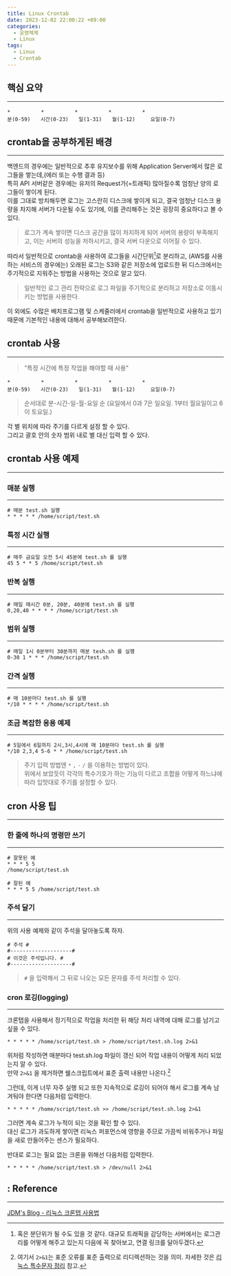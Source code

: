 ```yaml
---
title: Linux Crontab
date: 2023-12-02 22:00:22 +09:00
categories:
  - 운영체제
  - Linux
tags:
  - Linux
  - Crontab
---
```


## 핵심 요약
---
```
*　　　　　　*　　　　　　*　　　　　　*　　　　　　*
분(0-59)　　시간(0-23)　　일(1-31)　　월(1-12)　　　요일(0-7)
```


## crontab을 공부하게된 배경
---
백엔드의 경우에는 일반적으로 추후 유지보수를 위해 Application Server에서 많은 로그들을 쌓는데,(에러 또는 수행 결과 등)  
특히 API 서버같은 경우에는 유저의 Request가(=트래픽) 많아질수록 엄청난 양의 로그들이 쌓이게 된다.  
이를 그대로 방치해두면 로그는 고스란히 디스크에 쌓이게 되고, 결국 엄청난 디스크 용량을 차지해 서버가 다운될 수도 있기에, 이를 관리해주는 것은 굉장히 중요하다고 볼 수 있다.
> 로그가 계속 쌓이면 디스크 공간을 많이 차지하게 되어 서버의 용량이 부족해지고, 이는 서버의 성능을 저하시키고, 결국 서버 다운으로 이어질 수 있다.<br/>

따라서 일반적으로 crontab을 사용하여 로그들을 시간단위[^1]로 분리하고, (AWS를 사용하는 서비스의 경우에는) 오래된 로그는 S3와 같은 저장소에 업로드한 뒤 디스크에서는 주기적으로 지워주는 방법을 사용하는 것으로 알고 있다.
> 일반적인 로그 관리 전략으로 로그 파일을 주기적으로 분리하고 저장소로 이동시키는 방법을 사용한다.

[^1]: 혹은 분단위가 될 수도 있을 것 같다. 대규모 트래픽을 감당하는 서버에서는 로그관리를 어떻게 해주고 있는지 다음에 꼭 찾아보고, 연결 링크를 달아두겠다.

이 외에도 수많은 배치프로그램 및 스케줄러에서 crontab을 일반적으로 사용하고 있기 때문에 기본적인 내용에 대해서 공부해보려한다.


## crontab 사용
---
> "특정 시간에 특정 작업을 해야할 때 사용"

```
*　　　　　　*　　　　　　*　　　　　　*　　　　　　*
분(0-59)　　시간(0-23)　　일(1-31)　　월(1-12)　　　요일(0-7)
```
> 순서대로 분-시간-일-월-요일 순
> (요일에서 0과 7은 일요일. 1부터 월요일이고 6이 토요일.)

각 별 위치에 따라 주기를 다르게 설정 할 수 있다.  
그리고 괄호 안의 숫자 범위 내로 별 대신 입력 할 수 있다.


## crontab 사용 예제
---

### 매분 실행
---
```shell
# 매분 test.sh 실행
* * * * * /home/script/test.sh
```

### 특정 시간 실행
---
```shell
# 매주 금요일 오전 5시 45분에 test.sh 를 실행
45 5 * * 5 /home/script/test.sh
```

### 반복 실행
---
```shell
# 매일 매시간 0분, 20분, 40분에 test.sh 를 실행
0,20,40 * * * * /home/script/test.sh
```

### 범위 실행
---
```shell
# 매일 1시 0분부터 30분까지 매분 tesh.sh 를 실행
0-30 1 * * * /home/script/test.sh
```

### 간격 실행
---
```shell
# 매 10분마다 test.sh 를 실행
*/10 * * * * /home/script/test.sh
```

### 조금 복잡한 응용 예제
---
```shell
# 5일에서 6일까지 2시,3시,4시에 매 10분마다 test.sh 를 실행
*/10 2,3,4 5-6 * * /home/script/test.sh
```


> 주기 입력 방법엔 `*` `,` `-` `/` 을 이용하는 방법이 있다.<br/>
> 위에서 보았듯이 각각의 특수기호가 하는 기능이 다르고 조합을 어떻게 하느냐에 따라 입맛대로 주기를 설정할 수 있다.



## cron 사용 팁
---

### 한 줄에 하나의 명령만 쓰기
---
```shell
# 잘못된 예
* * * 5 5
/home/script/test.sh
```

```shell
# 잘된 예
* * * 5 5 /home/script/test.sh
```

### 주석 달기
---
위의 사용 예제와 같이 주석을 달아놓도록 하자.
```shell
# 주석 #
#--------------------#
# 이것은 주석입니다. #
#--------------------#
```
> `#` 을 입력해서 그 뒤로 나오는 모든 문자를 주석 처리할 수 있다.


### cron 로깅(logging)
---
크론탭을 사용해서 정기적으로 작업을 처리한 뒤 해당 처리 내역에 대해 로그를 남기고 싶을 수 있다.

```shell
* * * * * /home/script/test.sh > /home/script/test.sh.log 2>&1
```

위처럼 작성하면 매분마다 test.sh.log 파일이 갱신 되어 작업 내용이 어떻게 처리 되었는지 알 수 있다.  
만약 `2>&1` 을 제거하면 쉘스크립트에서 표준 출력 내용만 나온다.[^2]

[^2]: 여기서 `2>&1`는 표준 오류를 표준 출력으로 리디렉션하는 것을 의미. 자세한 것은 [리눅스 특수문자 정리](https://jdm.kr/blog/4) 참고.

그런데, 이게 너무 자주 실행 되고 또한 지속적으로 로깅이 되어야 해서 로그를 계속 남겨둬야 한다면 다음처럼 입력한다.
```shell
* * * * * /home/script/test.sh >> /home/script/test.sh.log 2>&1
```

그러면 계속 로그가 누적이 되는 것을 확인 할 수 있다.  
대신 로그가 과도하게 쌓이면 리눅스 퍼포먼스에 영향을 주므로 가끔씩 비워주거나 파일을 새로 만들어주는 센스가 필요하다.

반대로 로그는 필요 없는 크론을 위해선 다음처럼 입력한다.

```shell
* * * * * /home/script/test.sh > /dev/null 2>&1
```


## : Reference
---
[JDM's Blog - 리눅스 크론탭 사용법](https://jdm.kr/blog/2)
